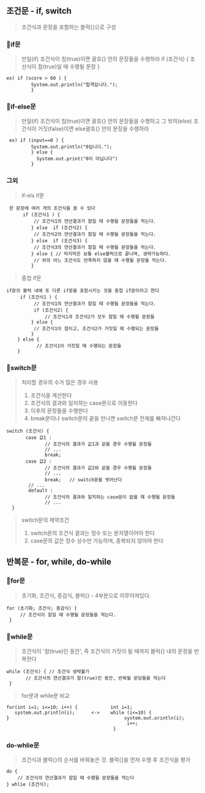 ## 조건문 - if, switch
>조건식과 문장을 포함하는 블럭{}으로 구성

### 🔵if문
>만일(if) 조건식이 참(true)이면 괄호{} 안의 문장들을 수행하라
if (조건식) { 조선식이 참(true)일 때 수행될 문장 } 

    ex) if (score > 60 ) { 
             System.out.println("합격입니다.");
             }    
             
### 🔵if-else문
> 만일(if) 조건식이 참(true)이면 괄호{} 안의 문장들을 수행하고 그 밖의(else) 조건식이 거짓(false)이면 else괄호{} 안의 문장을 수행하라    

     ex) if (input==0 ) { 
             System.out.println("0입니다.");
             } else {
               System.out.print("0이 아닙니다")
             }
            
 ### 그외
 > if-els if문   
 
     한 문장에 여러 개의 조건식을 쓸 수 있다
          if (조건식1 ) { 
              // 조건식1의 연산결과가 참일 때 수행될 문장들을 적는다.
             } else  if (조건식2) {
              // 조건식2의 연산결과가 참일 때 수행될 문장들을 적는다.
             } else  if (조건식3) {
              // 조건식3의 연산결과가 참일 때 수행될 문장들을 적는다.
             } else { // 마지막은 보통 else블럭으로 끝나며, 생략가능하다.
              // 위의 어느 조건식도 만족하지 않을 때 수행될 문장을 적는다.
             }
             
 > 중첩 if문

    if문의 블럭 내에 또 다른 if문을 포함시키는 것을 중첩 if문이라고 한다
         if (조건식1 ) { 
              // 조건식1의 연산결과가 참일 때 수행될 문장들을 적는다.
              if (조건식2) { 
                  // 조건식1과 조건식2가 모두 참일 때 수행될 문장들
             } else {
              // 조건식1이 참이고, 조건식2가 거짓일 때 수행되는 문장들
             } 
        } else { 
               // 조건식1이 거짓일 때 수행되는 문장들
        }
        
 ### 🔵switch문
 > 처리할 경우의 수가 많은 경우 사용
 > 1. 조건식을 계산한다
 > 2. 조건식의 결과와 일치하는 case문으로 이동한다
 > 3. 이후의 문장들을 수행한다
 > 4. break문이나 switch문의 끝을 만나면 switch문 전체를 빠져나간다

    switch (조건식) {
           case 값1 : 
                  // 조건식의 결과가 값1과 같을 경우 수행될 문장들
                  // ...
                  break;
           case 값2 : 
                  // 조건식의 결과가 값2와 같을 경우 수행될 문장들
                  // ...
                  break;   // switch문을 벗어난다
            // ...
            default : 
                  // 조건식의 결과와 일치하는 case문이 없을 때 수행될 문장들
                  // ...
      }
      
> switch문의 제약조건
> 1. switch문의 조건식 결과는 정수 또는 문자열이어야 한다
> 2. case문의 값은 정수 상수만 가능하며, 중복되지 않아야 한다

## 반복문 - for, while, do-while
### 🔵for문
> 초기화, 조건식, 증감식, 블럭{} - 4부분으로 이루어져있다.

    for (초기화; 조건식; 증감식) {
         // 조건식이 참일 때 수행될 문장들을 적는다.
     }    
     
### 🔵while문 
> 조건식이 '참(true)인 동안', 즉 조건식이 거짓이 될 때까지 블럭{} 내의 문장을 반복한다

    while (조건식) { // 조건식 생략불가
           // 조건식의 연산결과가 참(true)인 동안, 반복될 문당들을 적는다
     }
     
> for문과 while문 비교

    for(int i=1; i<=10; i++) {            int i=1;
       system.out.println(i);      <->    while (i<=10) {
    }                                          system.out.orintln(i);
                                                i++;
                                           }
                                           
### do-whlie문
> 조건식과 블럭{}의 순서를 바꿔놓은 것.
> 블럭{}을 먼저 수행 후 조건식을 평가

    do {
        // 조건식의 연산결과가 참일 때 수행될 문장들을 적는다
    } whlie (조건식);
    
    
